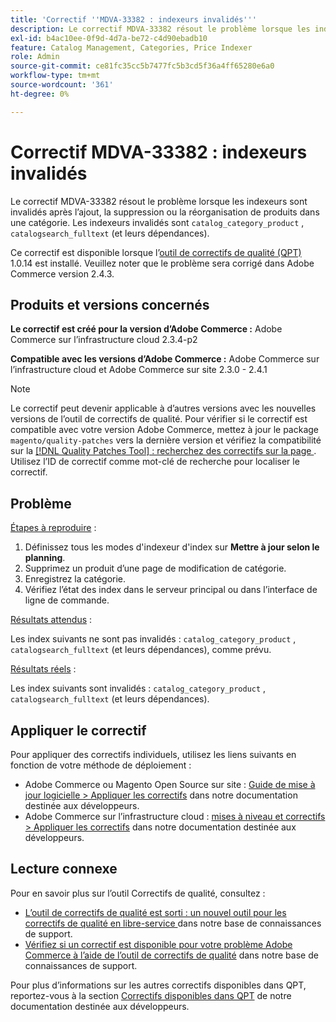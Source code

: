 ```yaml
---
title: 'Correctif ''MDVA-33382 : indexeurs invalidés'''
description: Le correctif MDVA-33382 résout le problème lorsque les indexeurs sont invalidés après l’ajout, la suppression ou la réorganisation de produits dans une catégorie. Les indexeurs invalidés sont `catalog_category_product` , `catalogsearch_fulltext` (et leurs dépendances).
exl-id: b4ac10ee-0f9d-4d7a-be72-c4d90ebadb10
feature: Catalog Management, Categories, Price Indexer
role: Admin
source-git-commit: ce81fc35cc5b7477fc5b3cd5f36a4ff65280e6a0
workflow-type: tm+mt
source-wordcount: '361'
ht-degree: 0%

---
```


# Correctif MDVA-33382 : indexeurs invalidés

Le correctif MDVA-33382 résout le problème lorsque les indexeurs sont invalidés après l’ajout, la suppression ou la réorganisation de produits dans une catégorie. Les indexeurs invalidés sont `catalog_category_product` , `catalogsearch_fulltext` (et leurs dépendances).

Ce correctif est disponible lorsque l’[outil de correctifs de qualité (QPT)](https://devdocs.magento.com/guides/v2.4/comp-mgr/patching.html#mqp) 1.0.14 est installé. Veuillez noter que le problème sera corrigé dans Adobe Commerce version 2.4.3.

## Produits et versions concernés

**Le correctif est créé pour la version d’Adobe Commerce :** Adobe Commerce sur l’infrastructure cloud 2.3.4-p2

**Compatible avec les versions d’Adobe Commerce :** Adobe Commerce sur l’infrastructure cloud et Adobe Commerce sur site 2.3.0 - 2.4.1

>[!NOTE]
>
>Le correctif peut devenir applicable à d’autres versions avec les nouvelles versions de l’outil de correctifs de qualité. Pour vérifier si le correctif est compatible avec votre version Adobe Commerce, mettez à jour le package `magento/quality-patches` vers la dernière version et vérifiez la compatibilité sur la [[!DNL Quality Patches Tool] : recherchez des correctifs sur la page ](https://devdocs.magento.com/quality-patches/tool.html#patch-grid). Utilisez l’ID de correctif comme mot-clé de recherche pour localiser le correctif.

## Problème

<u>Étapes à reproduire</u> :

1. Définissez tous les modes d&#39;indexeur d&#39;index sur **Mettre à jour selon le planning**.
1. Supprimez un produit d’une page de modification de catégorie.
1. Enregistrez la catégorie.
1. Vérifiez l’état des index dans le serveur principal ou dans l’interface de ligne de commande.

<u>Résultats attendus</u> :

Les index suivants ne sont pas invalidés : `catalog_category_product` , `catalogsearch_fulltext` (et leurs dépendances), comme prévu.

<u>Résultats réels</u> :

Les index suivants sont invalidés : `catalog_category_product` , `catalogsearch_fulltext` (et leurs dépendances).

## Appliquer le correctif

Pour appliquer des correctifs individuels, utilisez les liens suivants en fonction de votre méthode de déploiement :

* Adobe Commerce ou Magento Open Source sur site : [Guide de mise à jour logicielle > Appliquer les correctifs](https://devdocs.magento.com/guides/v2.4/comp-mgr/patching/mqp.html) dans notre documentation destinée aux développeurs.
* Adobe Commerce sur l’infrastructure cloud : [mises à niveau et correctifs > Appliquer les correctifs](https://devdocs.magento.com/cloud/project/project-patch.html) dans notre documentation destinée aux développeurs.

## Lecture connexe

Pour en savoir plus sur l’outil Correctifs de qualité, consultez :

* [ L’outil de correctifs de qualité est sorti : un nouvel outil pour les correctifs de qualité en libre-service ](/help/announcements/adobe-commerce-announcements/magento-quality-patches-released-new-tool-to-self-serve-quality-patches.md) dans notre base de connaissances de support.
* [Vérifiez si un correctif est disponible pour votre problème Adobe Commerce à l’aide de l’outil de correctifs de qualité](/help/support-tools/patches-available-in-qpt-tool/check-patch-for-magento-issue-with-magento-quality-patches.md) dans notre base de connaissances de support.

Pour plus d’informations sur les autres correctifs disponibles dans QPT, reportez-vous à la section [Correctifs disponibles dans QPT](https://devdocs.magento.com/quality-patches/tool.html#patch-grid) de notre documentation destinée aux développeurs.

